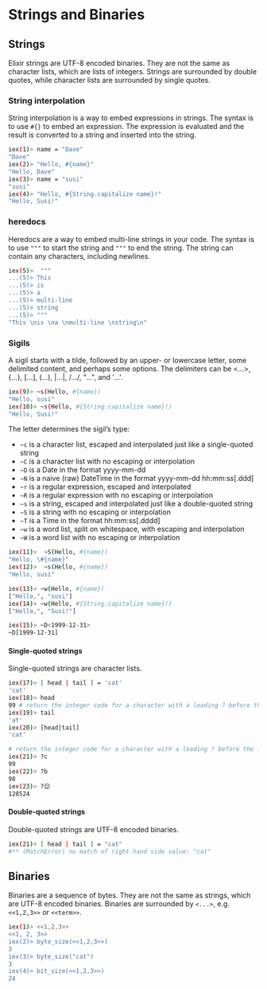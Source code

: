 # Strings and Binaries

## Strings

Elixir strings are UTF-8 encoded binaries. They are not the same as character lists, which are lists of integers. Strings are surrounded by double quotes, while character lists are surrounded by single quotes.

### String interpolation

String interpolation is a way to embed expressions in strings. The syntax is to use `#{}` to embed an expression. The expression is evaluated and the result is converted to a string and inserted into the string.

```zsh
iex(1)> name = "Dave"
"Dave"
iex(2)> "Hello, #{name}"
"Hello, Dave"
iex(3)> name = "susi"
"susi"
iex(4)> "Hello, #{String.capitalize name}!"
"Hello, Susi!"
```

### heredocs

Heredocs are a way to embed multi-line strings in your code. The syntax is to use `"""` to start the string and `"""` to end the string. The string can contain any characters, including newlines.

```zsh
iex(5)>  """ 
...(5)> This 
...(5)> is 
...(5)> a 
...(5)> multi-line 
...(5)> string
...(5)> """
"This \nis \na \nmulti-line \nstring\n"
```

### Sigils

A sigil starts with a tilde, followed by an upper- or lowercase letter, some delimited content, and perhaps some options. The delimiters can be <...>, {...}, [...], (...), |...|, /.../, "...", and '...'.

```zsh
iex(9)> ~s(Hello, #{name})
"Hello, susi"
iex(10)> ~s(Hello, #{String.capitalize name}!)
"Hello, Susi!"
```

The letter determines the sigil’s type:

* `~c` is a character list, escaped and interpolated just like a single-quoted string
* `~C` is a character list with no escaping or interpolation
* `~D` is a Date in the format yyyy-mm-dd
* `~N` is a naive (raw) DateTime in the format yyyy-mm-dd hh:mm:ss[.ddd]
* `~r` is a regular expression, escaped and interpolated
* `~R` is a regular expression with no escaping or interpolation
* `~s` is a string, escaped and interpolated just like a double-quoted string
* `~S` is a string with no escaping or interpolation
* `~T` is a Time in the format hh:mm:ss[.dddd]
* `~w` is a word list, split on whitespace, with escaping and interpolation
* `~W` is a word list with no escaping or interpolation

```bash
iex(11)>  ~S(Hello, #{name})
"Hello, \#{name}"
iex(12)>  ~s(Hello, #{name})
"Hello, susi"
```

```bash
iex(13)> ~w(Hello, #{name})
["Hello,", "susi"]
iex(14)> ~w(Hello, #{String.capitalize name}!)
["Hello,", "Susi!"]
```

```bash
iex(15)> ~D<1999-12-31>
~D[1999-12-31]
```

#### Single-quoted strings

Single-quoted strings are character lists.

```bash
iex(17)> [ head | tail ] = 'cat'
'cat'
iex(18)> head
99 # return the integer code for a character with a leading ? before the letter
iex(19)> tail
'at'
iex(20)> [head|tail]
'cat'
```

```bash
# return the integer code for a character with a leading ? before the letter
iex(21)> ?c
99
iex(22)> ?b
98
iex(23)> ?😌
128524
```

#### Double-quoted strings

Double-quoted strings are UTF-8 encoded binaries.

```bash
iex(21)> [ head | tail ] = "cat"
#** (MatchError) no match of right hand side value: "cat"
```

## Binaries

Binaries are a sequence of bytes. They are not the same as strings, which are UTF-8 encoded binaries. Binaries are surrounded by `<...>`, e.g. `<<1,2,3>>` or `<<term>>`.

```bash
iex(1)> <<1,2,3>>
<<1, 2, 3>>
iex(2)> byte_size(<<1,2,3>>)
3
iex(3)> byte_size("cat")
3
iex(4)> bit_size(<<1,2,3>>)
24
```
